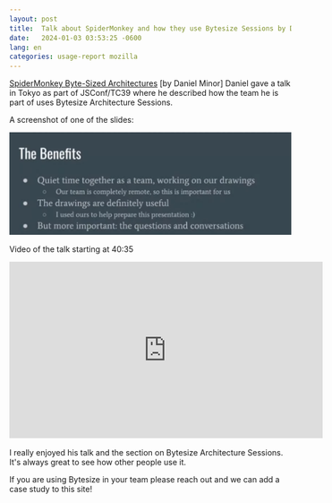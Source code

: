 ```yaml
---
layout: post
title:  Talk about SpiderMonkey and how they use Bytesize Sessions by Daniel Minor
date:   2024-01-03 03:53:25 -0600
lang: en
categories: usage-report mozilla
---
```


[SpiderMonkey Byte-Sized Architectures](https://spidermonkey.dev/blog/2023/11/16/spidermonkey-byte-sized-architectures.html) [by Daniel Minor] 
Daniel gave a talk in Tokyo as part of JSConf/TC39 where he described how the team he is part of uses Bytesize Architecture Sessions.

A screenshot of one of the slides:

![Benefits of Bytesize Architecture Sessions](/images/daniel-the-benefits.png)

Video of the talk starting at 40:35 
<iframe width="560" height="315" src="https://www.youtube.com/embed/K4lp1sirkJg?si=neO3vZp7-Es6L6uP&amp;start=2435" title="YouTube video player" frameborder="0" allow="accelerometer; autoplay; clipboard-write; encrypted-media; gyroscope; picture-in-picture; web-share" allowfullscreen></iframe>

I really enjoyed his talk and the section on Bytesize Architecture Sessions. It's always great to see how other people use it. 

If you are using Bytesize in your team please reach out and we can add a case study to this site!